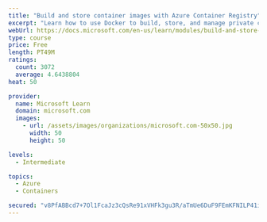 ```yaml
---
title: "Build and store container images with Azure Container Registry"
excerpt: "Learn how to use Docker to build, store, and manage private container images with the Azure Container Registry."
webUrl: https://docs.microsoft.com/en-us/learn/modules/build-and-store-container-images/
type: course
price: Free
length: PT49M
ratings:
  count: 3072
  average: 4.6438804
heat: 50

provider:
  name: Microsoft Learn
  domain: microsoft.com
  images:
    - url: /assets/images/organizations/microsoft.com-50x50.jpg
      width: 50
      height: 50

levels:
  - Intermediate

topics:
  - Azure
  - Containers

secured: "v8PfABBcd7+7Ol1FcaJz3cQsRe91xVHFk3gu3R/aTmUe6DuF9FEmKFNILP41iMooeZcVZiv2M7aqxrSvzS7TyZ8vw+8INQAhASZVzjYEBxeebZvb+xGFjARTPpuMNy+UtcTzayKK9NBuMGCirBpUD4vkz/bBRiMr3H6f9N9btZMO4D5K9w6w4wIao2KqZ6RWLmY7vhVha1T6es7AM97tbJKfITzbXDM4Vabxu4x/osKq2qPAkN/QH9Ef95c8WFS74U7IVD+0/AD/Z0WfRuxURhya/vJ0mq6R78ceC9vQ47aOjS8EGG6tlNayfKs9sqBnvvSgwo9HUOyN3+xm+t9ELnX7SZVADBwFKvqdU4I15UA6j868I6nNIbgeJ1aOR0JeGvRcr2/jPeKQEIr40+t9eh8RGHk7ujqUehVhMRqn+WI=;pBURSuL0RUYIRRpwmE5cCQ=="
---
```


